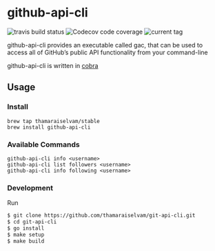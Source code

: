 # github-api-cli

<img alt="travis build status" src="https://img.shields.io/travis/thamaraiselvam/github-api-cli?style=for-the-badge"> <img alt="Codecov code coverage" src="https://img.shields.io/codecov/c/github/thamaraiselvam/github-api-cli?style=for-the-badge">
<img alt="current tag" src="https://img.shields.io/github/v/tag/thamaraiselvam/github-api-cli.svg?sort=semver&style=for-the-badge">

github-api-cli provides an executable called gac, that can be used to access all of GitHub’s public API functionality from your command-line

github-api-cli is written in [cobra](https://github.com/spf13/cobra)

## Usage

### Install

```
brew tap thamaraiselvam/stable
brew install github-api-cli
```

### Available Commands

```
github-api-cli info <username>
github-api-cli list followers <username>
github-api-cli info following <username>
```

### Development

Run

```sh
$ git clone https://github.com/thamaraiselvam/git-api-cli.git
$ cd git-api-cli
$ go install
$ make setup
$ make build
```
